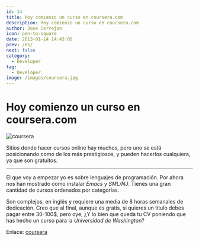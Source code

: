 ```yaml
---
id: 14
title: Hoy comienzo un curso en coursera.com
description: Hoy comienzo un curso en coursera.com
author: Jose Cerrejon
icon: pen-to-square
date: 2013-01-14 14:43:00
prev: /es/
next: false
category:
  - Developer
tag:
  - Developer
image: /images/coursera.jpg
---
```


# Hoy comienzo un curso en coursera.com

![coursera](/images/coursera.jpg)

Sitios donde hacer cursos online hay muchos, pero uno se está posicionando como de los más prestigiosos, y pueden hacerlos cualquiera, ya que son gratuitos.

- - -

El que voy a empezar yo es sobre lenguajes de programación. Por ahora nos han mostrado como instalar *Emacs* y *SML/NJ*. Tienes una gran cantidad de cursos ordenados por categorías.

Son complejos, en inglés y requiere una media de 8 horas semanales de dedicación. Creo que al final, aunque es gratis, si quieres un título debes pagar entre 30-100$, pero oye, ¿Y lo bien que queda tu CV poniendo que has hecho un curso para la *Universidad de Washington*?

Enlace: [coursera](https://www.coursera.org/category/cs-programming)